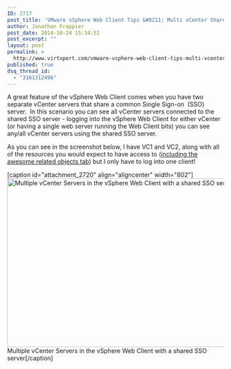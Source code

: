 ```yaml
---
ID: 2717
post_title: 'VMware vSphere Web Client Tips &#8211; Multi vCenter Shared SSO'
author: Jonathan Frappier
post_date: 2014-10-24 15:34:52
post_excerpt: ""
layout: post
permalink: >
  http://www.virtxpert.com/vmware-vsphere-web-client-tips-multi-vcenter-shared-sso/
published: true
dsq_thread_id:
  - "3161312496"
---
```

A great feature of the vSphere Web Client comes when you have two separate vCenter servers that share a common Single Sign-on  (SSO) server.  In this scenario you can see all vCenter servers connected to the shared SSO server - logging into the vSphere Web Client for either vCenter (or having a single web server running the Web Client bits) you can see any/all vCenter servers using the shared SSO server.

As you can see in the screenshot below, I have VC1 and VC2, along with all of the resources you would expect to have access to (<a title="VMware vSphere Web Client Tips – Love Related Objects Tab" href="http://www.virtxpert.com/vmware-vsphere-web-client-tips-love-related-objects-tab/">including the awesome related objects tab</a>) but I only have to log into one client!

[caption id="attachment_2720" align="aligncenter" width="802"]<a href="http://www.virtxpert.com/wp-content/uploads/2014/10/vsphere-web-client-shared-sso-multiple-vcenter.png"><img class="size-full wp-image-2720" src="http://www.virtxpert.com/wp-content/uploads/2014/10/vsphere-web-client-shared-sso-multiple-vcenter.png" alt="Multiple vCenter Servers in the vSphere Web Client with a shared SSO server" width="802" height="392" /></a> Multiple vCenter Servers in the vSphere Web Client with a shared SSO server[/caption]